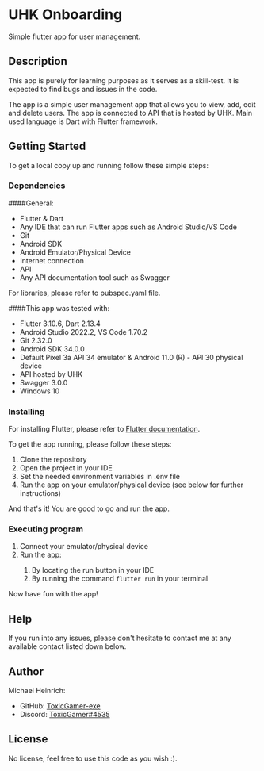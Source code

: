 # UHK Onboarding

Simple flutter app for user management.

## Description

This app is purely for learning purposes as it serves as a skill-test. It is expected to find bugs and issues in the
code.

The app is a simple user management app that allows you to view, add, edit and delete users. The app is
connected to API that is hosted by UHK. Main used language is Dart with Flutter framework.

## Getting Started
To get a local copy up and running follow these simple steps:

### Dependencies

####General:
* Flutter & Dart
* Any IDE that can run Flutter apps such as Android Studio/VS Code
* Git
* Android SDK
* Android Emulator/Physical Device
* Internet connection
* API
* Any API documentation tool such as Swagger

For libraries, please refer to pubspec.yaml file.

####This app was tested with:
* Flutter 3.10.6, Dart 2.13.4
* Android Studio 2022.2, VS Code 1.70.2
* Git 2.32.0
* Android SDK 34.0.0
* Default Pixel 3a API 34 emulator & Android 11.0 (R) - API 30 physical device
* API hosted by UHK
* Swagger 3.0.0
* Windows 10


### Installing

For installing Flutter, please refer to [Flutter documentation](https://flutter.dev/docs/get-started/install).

To get the app running, please follow these steps:
<ol>
<li> Clone the repository </li>
<li> Open the project in your IDE </li>
<li> Set the needed environment variables in .env file </li>
<li> Run the app on your emulator/physical device (see below for further instructions)</li>
</ol>
And that's it! You are good to go and run the app.

### Executing program
<ol>
<li>Connect your emulator/physical device</li>
<li>Run the app:</li>
<ol>
<li>By locating the run button in your IDE</li>
<li>By running the command <code>flutter run</code> in your terminal</li> 
</ol>
</ol>

Now have fun with the app!

## Help

If you run into any issues, please don't hesitate to contact me at any available contact listed down below.

## Author

Michael Heinrich:

* GitHub: [ToxicGamer-exe](https://github.com/ToxicGamer-exe)
* Discord: [ToxicGamer#4535](https://discord.com/users/489096468217724929)

## License

No license, feel free to use this code as you wish :).